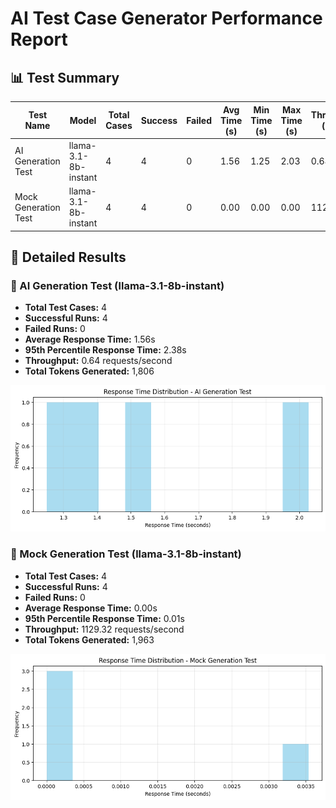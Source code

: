 # AI Test Case Generator Performance Report

## 📊 Test Summary

| Test Name | Model | Total Cases | Success | Failed | Avg Time (s) | Min Time (s) | Max Time (s) | Throughput (req/s) |
|-----------|-------|-------------|---------|--------|--------------|--------------|--------------|-------------------|
| AI Generation Test | llama-3.1-8b-instant | 4 | 4 | 0 | 1.56 | 1.25 | 2.03 | 0.64 |
| Mock Generation Test | llama-3.1-8b-instant | 4 | 4 | 0 | 0.00 | 0.00 | 0.00 | 1129.32 |

## 📝 Detailed Results

### 🚀 AI Generation Test (llama-3.1-8b-instant)
- **Total Test Cases:** 4
- **Successful Runs:** 4
- **Failed Runs:** 0
- **Average Response Time:** 1.56s
- **95th Percentile Response Time:** 2.38s
- **Throughput:** 0.64 requests/second
- **Total Tokens Generated:** 1,806

![Response Time Distribution](response_time_ai_generation_test.png)

### 🚀 Mock Generation Test (llama-3.1-8b-instant)
- **Total Test Cases:** 4
- **Successful Runs:** 4
- **Failed Runs:** 0
- **Average Response Time:** 0.00s
- **95th Percentile Response Time:** 0.01s
- **Throughput:** 1129.32 requests/second
- **Total Tokens Generated:** 1,963

![Response Time Distribution](response_time_mock_generation_test.png)

